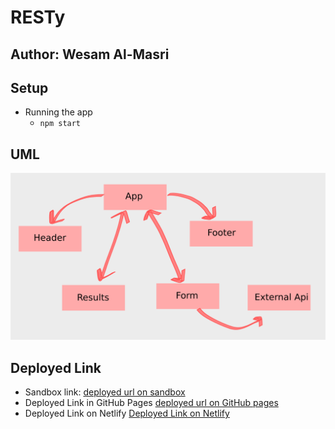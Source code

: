 # RESTy

## Author: Wesam Al-Masri

## Setup

- Running the app
  - `npm start`

## UML

![uml](assets/resty2.png)

## Deployed Link

- Sandbox link: [deployed url on sandbox](https://codesandbox.io/s/github/401-js-WesamAlmasri/resty/tree/main/?file=/src/App.js)
- Deployed Link in GitHub Pages [deployed url on GitHub pages](https://401-js-wesamalmasri.github.io/resty/)
- Deployed Link on Netlify [Deployed Link on Netlify](https://relaxed-shirley-0a7d30.netlify.app)